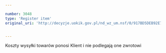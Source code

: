 ```yaml
---

number: 3048
type: 'Register item'
original_uri: 'http://decyzje.uokik.gov.pl/nd_wz_um.nsf/0/917BD5DEB92E7734C12579DE0029651C?OpenDocument'


---
```


Koszty wysyłki towarów ponosi Klient i nie podlegają one zwrotowi
